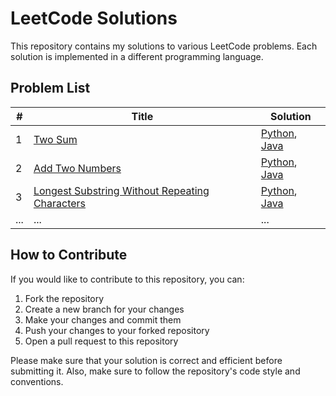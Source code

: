 # LeetCode Solutions

This repository contains my solutions to various LeetCode problems. Each solution is implemented in a different programming language.

## Problem List

| # | Title | Solution |
|---| ----- | -------- |
| 1 | [Two Sum](https://leetcode.com/problems/two-sum/) | [Python](./python/1_two_sum.py), [Java](./java/1_Two_Sum.java) |
| 2 | [Add Two Numbers](https://leetcode.com/problems/add-two-numbers/) | [Python](./python/2_add_two_numbers.py), [Java](./java/2_Add_Two_Numbers.java) |
| 3 | [Longest Substring Without Repeating Characters](https://leetcode.com/problems/longest-substring-without-repeating-characters/) | [Python](./python/3_longest_substring_without_repeating_characters.py), [Java](./java/3_Longest_Substring_Without_Repeating_Characters.java) |
| ... | ... | ... |

## How to Contribute

If you would like to contribute to this repository, you can:

1. Fork the repository
2. Create a new branch for your changes
3. Make your changes and commit them
4. Push your changes to your forked repository
5. Open a pull request to this repository

Please make sure that your solution is correct and efficient before submitting it. Also, make sure to follow the repository's code style and conventions.


